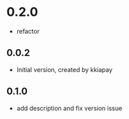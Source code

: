 # 0.2.0

- refactor


## 0.0.2

- Initial version, created by kkiapay

## 0.1.0

- add description and fix version issue